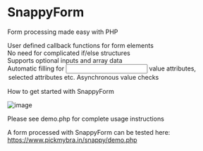 # SnappyForm
 Form processing made easy with PHP
 
 User defined callback functions for form elements<br>
 No need for complicated if/else structures<br>
 Supports optional inputs and array data<br>
 Automatic filling for <input> value attributes, <option> selected attributes etc. <br>
 Asynchronous value checks
 
 How to get started with SnappyForm<br>
 
![image](https://user-images.githubusercontent.com/3084308/196056878-752c2eb4-fa89-4337-992f-8a295f628d10.png)

 Please see demo.php for complete usage instructions
 
 A form processed with SnappyForm can be tested here:
 https://www.pickmybra.in/snappy/demo.php
 
